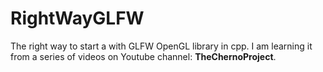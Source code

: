 # RightWayGLFW
The right way to start a with GLFW OpenGL library in cpp.
I am learning it from a series of videos on Youtube channel: **TheChernoProject**.
